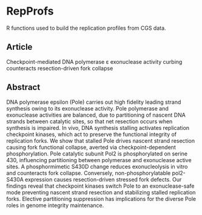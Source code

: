 # RepProfs
R functions used to build the replication profiles from CGS data.

## Article
Checkpoint-mediated DNA polymerase ε exonuclease activity curbing counteracts resection-driven fork collapse

## Abstract
DNA polymerase epsilon (Pole) carries out high fidelity leading strand synthesis owing to its exonuclease activity. Pole polymerase and exonuclease activities are balanced, due to partitioning of nascent DNA strands between catalytic sites, so that net resection occurs when synthesis is impaired. In vivo, DNA synthesis stalling activates replication checkpoint kinases, which act to preserve the functional integrity of replication forks. We show that stalled Pole drives nascent strand resection causing fork functional collapse, averted via checkpoint-dependent phosphorylation. Pole catalytic subunit Pol2 is phosphorylated on serine 430, influencing partitioning between polymerase and exonuclease active sites. A phosphormimetic S430D change reduces exonucleolysis in vitro and counteracts fork collapse. Conversely, non-phosphorylatable pol2-S430A expression causes resection-driven stressed fork defects. Our findings reveal that checkpoint kinases switch Pole to an exonuclease-safe mode preventing nascent strand resection and stabilizing stalled replication forks. Elective partitioning suppression has implications for the diverse Pole roles in genome integrity maintenance.

